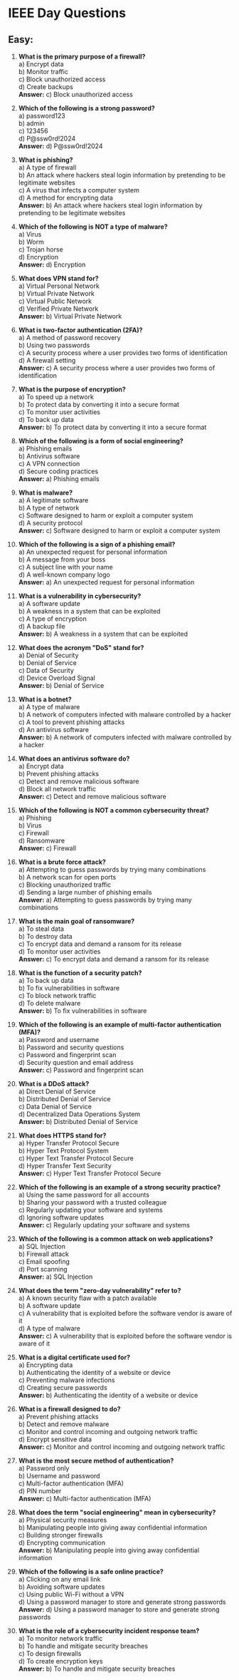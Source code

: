 # IEEE Day Questions


Easy:
---------------------------------------------------------------------

1. **What is the primary purpose of a firewall?**  
   a) Encrypt data  
   b) Monitor traffic  
   c) Block unauthorized access  
   d) Create backups  
   **Answer:** c) Block unauthorized access

2. **Which of the following is a strong password?**  
   a) password123  
   b) admin  
   c) 123456  
   d) P@ssw0rd!2024  
   **Answer:** d) P@ssw0rd!2024

3. **What is phishing?**  
   a) A type of firewall  
   b) An attack where hackers steal login information by pretending to be legitimate websites  
   c) A virus that infects a computer system  
   d) A method for encrypting data  
   **Answer:** b) An attack where hackers steal login information by pretending to be legitimate websites

4. **Which of the following is NOT a type of malware?**  
   a) Virus  
   b) Worm  
   c) Trojan horse  
   d) Encryption  
   **Answer:** d) Encryption

5. **What does VPN stand for?**  
   a) Virtual Personal Network  
   b) Virtual Private Network  
   c) Virtual Public Network  
   d) Verified Private Network  
   **Answer:** b) Virtual Private Network

6. **What is two-factor authentication (2FA)?**  
   a) A method of password recovery  
   b) Using two passwords  
   c) A security process where a user provides two forms of identification  
   d) A firewall setting  
   **Answer:** c) A security process where a user provides two forms of identification

7. **What is the purpose of encryption?**  
   a) To speed up a network  
   b) To protect data by converting it into a secure format  
   c) To monitor user activities  
   d) To back up data  
   **Answer:** b) To protect data by converting it into a secure format

8. **Which of the following is a form of social engineering?**  
   a) Phishing emails  
   b) Antivirus software  
   c) A VPN connection  
   d) Secure coding practices  
   **Answer:** a) Phishing emails

9. **What is malware?**  
   a) A legitimate software  
   b) A type of network  
   c) Software designed to harm or exploit a computer system  
   d) A security protocol  
   **Answer:** c) Software designed to harm or exploit a computer system

10. **Which of the following is a sign of a phishing email?**  
   a) An unexpected request for personal information  
   b) A message from your boss  
   c) A subject line with your name  
   d) A well-known company logo  
   **Answer:** a) An unexpected request for personal information

11. **What is a vulnerability in cybersecurity?**  
   a) A software update  
   b) A weakness in a system that can be exploited  
   c) A type of encryption  
   d) A backup file  
   **Answer:** b) A weakness in a system that can be exploited

12. **What does the acronym "DoS" stand for?**  
   a) Denial of Security  
   b) Denial of Service  
   c) Data of Security  
   d) Device Overload Signal  
   **Answer:** b) Denial of Service

13. **What is a botnet?**  
   a) A type of malware  
   b) A network of computers infected with malware controlled by a hacker  
   c) A tool to prevent phishing attacks  
   d) An antivirus software  
   **Answer:** b) A network of computers infected with malware controlled by a hacker

14. **What does an antivirus software do?**  
   a) Encrypt data  
   b) Prevent phishing attacks  
   c) Detect and remove malicious software  
   d) Block all network traffic  
   **Answer:** c) Detect and remove malicious software

15. **Which of the following is NOT a common cybersecurity threat?**  
   a) Phishing  
   b) Virus  
   c) Firewall  
   d) Ransomware  
   **Answer:** c) Firewall

16. **What is a brute force attack?**  
   a) Attempting to guess passwords by trying many combinations  
   b) A network scan for open ports  
   c) Blocking unauthorized traffic  
   d) Sending a large number of phishing emails  
   **Answer:** a) Attempting to guess passwords by trying many combinations

17. **What is the main goal of ransomware?**  
   a) To steal data  
   b) To destroy data  
   c) To encrypt data and demand a ransom for its release  
   d) To monitor user activities  
   **Answer:** c) To encrypt data and demand a ransom for its release

18. **What is the function of a security patch?**  
   a) To back up data  
   b) To fix vulnerabilities in software  
   c) To block network traffic  
   d) To delete malware  
   **Answer:** b) To fix vulnerabilities in software

19. **Which of the following is an example of multi-factor authentication (MFA)?**  
   a) Password and username  
   b) Password and security questions  
   c) Password and fingerprint scan  
   d) Security question and email address  
   **Answer:** c) Password and fingerprint scan

20. **What is a DDoS attack?**  
   a) Direct Denial of Service  
   b) Distributed Denial of Service  
   c) Data Denial of Service  
   d) Decentralized Data Operations System  
   **Answer:** b) Distributed Denial of Service

21. **What does HTTPS stand for?**  
   a) Hyper Transfer Protocol Secure  
   b) Hyper Text Protocol System  
   c) Hyper Text Transfer Protocol Secure  
   d) Hyper Transfer Text Security  
   **Answer:** c) Hyper Text Transfer Protocol Secure

22. **Which of the following is an example of a strong security practice?**  
   a) Using the same password for all accounts  
   b) Sharing your password with a trusted colleague  
   c) Regularly updating your software and systems  
   d) Ignoring software updates  
   **Answer:** c) Regularly updating your software and systems

23. **Which of the following is a common attack on web applications?**  
   a) SQL Injection  
   b) Firewall attack  
   c) Email spoofing  
   d) Port scanning  
   **Answer:** a) SQL Injection

24. **What does the term "zero-day vulnerability" refer to?**  
   a) A known security flaw with a patch available  
   b) A software update  
   c) A vulnerability that is exploited before the software vendor is aware of it  
   d) A type of malware  
   **Answer:** c) A vulnerability that is exploited before the software vendor is aware of it

25. **What is a digital certificate used for?**  
   a) Encrypting data  
   b) Authenticating the identity of a website or device  
   c) Preventing malware infections  
   d) Creating secure passwords  
   **Answer:** b) Authenticating the identity of a website or device

26. **What is a firewall designed to do?**  
   a) Prevent phishing attacks  
   b) Detect and remove malware  
   c) Monitor and control incoming and outgoing network traffic  
   d) Encrypt sensitive data  
   **Answer:** c) Monitor and control incoming and outgoing network traffic

27. **What is the most secure method of authentication?**  
   a) Password only  
   b) Username and password  
   c) Multi-factor authentication (MFA)  
   d) PIN number  
   **Answer:** c) Multi-factor authentication (MFA)

28. **What does the term "social engineering" mean in cybersecurity?**  
   a) Physical security measures  
   b) Manipulating people into giving away confidential information  
   c) Building stronger firewalls  
   d) Encrypting communication  
   **Answer:** b) Manipulating people into giving away confidential information

29. **Which of the following is a safe online practice?**  
   a) Clicking on any email link  
   b) Avoiding software updates  
   c) Using public Wi-Fi without a VPN  
   d) Using a password manager to store and generate strong passwords  
   **Answer:** d) Using a password manager to store and generate strong passwords

30. **What is the role of a cybersecurity incident response team?**  
   a) To monitor network traffic  
   b) To handle and mitigate security breaches  
   c) To design firewalls  
   d) To create encryption keys  
   **Answer:** b) To handle and mitigate security breaches

